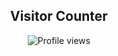 <h2 align="center">Visitor Counter</h2>

<p align="center">
  <img src="https://komarev.com/ghpvc/?username=saad-ahmad07&color=brightgreen&style=for-the-badge&label=VISITORS" alt="Profile views" />
</p>
